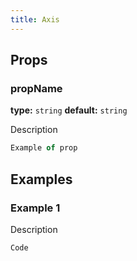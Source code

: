 ```yaml
---
title: Axis
---
```



## Props

### propName
**type:** `string`
**default:** `string`

Description

```jsx
Example of prop
```




## Examples


### Example 1
Description

```jsx
Code
```

[ChartData]: /docs/data/ChartData


